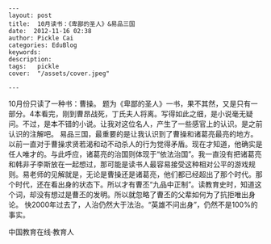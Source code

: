 
    ---
    layout: post  
    title:  10月读书：《卑鄙的圣人》&易品三国  
    date:  2012-11-16 02:38  
    author: Pickle Cai  
    categories: EduBlog  
    keywords: 
    description:   
    tags:	pickle   
    cover:  "/assets/cover.jpeg"  

    ---  
    
 10月份只读了一种书：曹操。 题为《卑鄙的圣人》一书，果不其然，又是只有一部分。4本看完，刚到曹昂战死，丁氏夫人将离。写得如此之细，是小说毫无疑问。不过，是本不错的小说。让我对这位名人，产生了一些感官上的认识。是之前认识的注解吧。 易品三国，最重要的是让我认识到了曹操和诸葛亮最亮的地方。以前一直对于曹操求贤若渴和动不动杀人的行为觉得矛盾。现在才知道，他确实是任人唯才的。与此呼应，诸葛亮的治国则体现于“依法治国”。我一直没有把诸葛亮和韩非子李斯放在一起想过，那可能是读书人最容易接受这种相对公平的游戏规则。易老师的见解就是，无论是曹操还是诸葛亮，他们都已经超出了那个时代。那个时代，还在看出身的状态下。所以才有曹丕“九品中正制”。读教育史时，知道这个词，却没有想过是曹丕的发明。所以就忽略了曹丕的父辈如何为了抗拒唯出身论。 快2000年过去了，人治仍然大于法治。“英雄不问出身”，仍然不是100%的事实。		

		    
 中国教育在线·教育人

